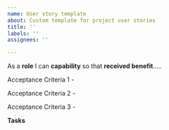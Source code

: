 ```yaml
---
name: User story template
about: Custom template for project user stories
title: ''
labels: ''
assignees: ''

---
```


As a **role** I can **capability** so that **received benefit**.....

Acceptance Criteria 1 -

Acceptance Criteria 2 -

Acceptance Criteria 3 -

**Tasks**
